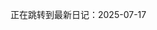 <script setup>
if (typeof window !== 'undefined') {
  window.location.href = '/MoseBlog/daily/2025-07/2025-07-17'
}
</script>

正在跳转到最新日记：2025-07-17
